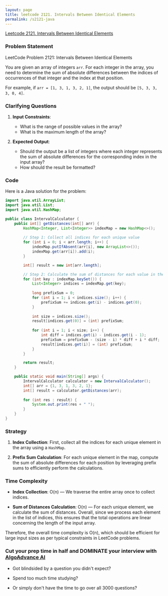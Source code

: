 ```yaml
---
layout: page
title: leetcode 2121. Intervals Between Identical Elements
permalink: /s2121-java
---
```

[Leetcode 2121. Intervals Between Identical Elements](https://algoadvance.github.io/algoadvance/l2121)
### Problem Statement

LeetCode Problem 2121: Intervals Between Identical Elements

You are given an array of integers `arr`. For each integer in the array, you need to determine the sum of absolute differences between the indices of occurrences of that integer and the index at that position.

For example, if `arr = [1, 3, 1, 3, 2, 1]`, the output should be `[5, 3, 3, 3, 0, 4]`.

### Clarifying Questions

1. **Input Constraints**:
   - What is the range of possible values in the array?
   - What is the maximum length of the array?

2. **Expected Output**:
   - Should the output be a list of integers where each integer represents the sum of absolute differences for the corresponding index in the input array?
   - How should the result be formatted?

### Code

Here is a Java solution for the problem:

```java
import java.util.ArrayList;
import java.util.List;
import java.util.HashMap;

public class IntervalCalculator {
    public int[] getDistances(int[] arr) {
        HashMap<Integer, List<Integer>> indexMap = new HashMap<>();
        
        // Step 1: Collect all indices for each unique value
        for (int i = 0; i < arr.length; i++) {
            indexMap.putIfAbsent(arr[i], new ArrayList<>());
            indexMap.get(arr[i]).add(i);
        }

        int[] result = new int[arr.length];

        // Step 2: Calculate the sum of distances for each value in the array
        for (int key : indexMap.keySet()) {
            List<Integer> indices = indexMap.get(key);
            
            long prefixSum = 0;
            for (int i = 1; i < indices.size(); i++) {
                prefixSum += indices.get(i) - indices.get(0);
            }
            
            int size = indices.size();
            result[indices.get(0)] = (int) prefixSum;
            
            for (int i = 1; i < size; i++) {
                int diff = indices.get(i) - indices.get(i - 1);
                prefixSum = prefixSum - (size - i) * diff + i * diff;
                result[indices.get(i)] = (int) prefixSum;
            }
        }

        return result;
    }

    public static void main(String[] args) {
        IntervalCalculator calculator = new IntervalCalculator();
        int[] arr = {1, 3, 1, 3, 2, 1};
        int[] result = calculator.getDistances(arr);
        
        for (int res : result) {
            System.out.print(res + " ");
        }
    }
}
```

### Strategy

1. **Index Collection**: First, collect all the indices for each unique element in the array using a `HashMap`.
   
2. **Prefix Sum Calculation**: For each unique element in the map, compute the sum of absolute differences for each position by leveraging prefix sums to efficiently perform the calculations.

### Time Complexity

- **Index Collection**: O(n) — We traverse the entire array once to collect indices.
  
- **Sum of Distances Calculation**: O(n) — For each unique element, we calculate the sum of distances. Overall, since we process each element in the list of indices, this ensures that the total operations are linear concerning the length of the input array.

Therefore, the overall time complexity is O(n), which should be efficient for large input sizes as per typical constraints in LeetCode problems.


### Cut your prep time in half and DOMINATE your interview with [AlgoAdvance AI](https://algoAdvance.com)

- Got blindsided by a question you didn't expect?

- Spend too much time studying?

- Or simply don't have the time to go over all 3000 questions?


